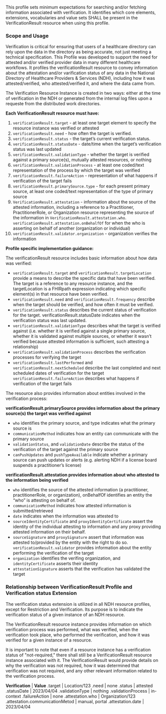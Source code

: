 This profile sets minimum expectations for searching and/or fetching information associated with verification. It identifies which core elements, extensions, vocabularies and value sets SHALL be present in the VerificationResult resource when using this profile.

### Scope and Usage
Verification is critical for ensuring that users of a healthcare directory can rely upon the data in the directory as being accurate, not just meeting a technical specification. This Profile was developed to support the need for attested and/or verified provider data in many different healthcare workflows. It profiles the verificationResult resource to convey information about the attestation and/or varification status of any data in the National Directory of Healthcare Providers & Services (NDH), including how it was attested/verified, who attested/verified it, and where the data came from.

The Verification Resource Instance is created in two ways: either at the time of verification in the NDH or generated from the internal log files upon a requeste from the distributed work directories.

**Each VerificationResult resource must have:**

1. `verificationResult.target` - at least one target element to specify the resource instance was verified or attested
2. `verificationResult.need` -  how often the target is verified.  
3. `verificationResult.status` - the target’s current verification status.
4. `verificationResult.statusDate` - date/time when the target’s verification status was last updated
5. `verificationResult.validationType` - whether the target is verified against a primary source(s), mutually attested resources, or nothing
6. `verificationResult.validationProcess` - at least one coded/text representation of the process by which the target was verified 
7. `verificationResult.failureAction` - representation of what happens if verification of the target fails
8. `verificationResult.primarySource.type` - for each present primary source, at least one coded/text representation of the type of primary source
9. `VerificationResult.attestation` - information about the source of the attested information, including a reference to a Practitioner, PractitionerRole, or Organization resource representing the source of the information in `VerificationResult.attestation.who`. `verificationResult.attestation.onBehalfOf` for when the who is asserting on behalf of another (organization or individual)
10. `verificationResult.validator.organization` - organization verifies the information 

**Profile specific implementation guidance:**  

The verificationResult resource includes basic information about how data was verified:

- `verificationResult.target` and `verificationResult.targetLocation` provide a means to describe the specific data that have been verified. The target is a reference to any resource instance, and the targetLocation is a FHIRpath expression indicating which specific element(s) in that resource have been verified.
- `verificationResult.need` and `verificationResult.frequency` describe when the target should be verified, and how often it must be verified. 
- `verificationResult.status` describes the current status of verification for the target. verificationResult.statusDate indicates when the verification status was last updated.
- `verificationResult.validationType` describes what the target is verified against (i.e. whether it is verified against a single primary source, whether it is validated against multiple sources, or whether it wasn’t verified because attested information is sufficient, such attesting a relationship)
- `verificationResult.validationProcess` describes the verification processes for verifying the target
- `verificationResult.lastPerformed` and `verificationResult.nextScheduled` describe the last completed and next scheduled dates of verification for the target
`verificationResult.failureAction` describes what happens if verification of the target fails

The resource also provides information about entities involved in the verification process:

**verificationResult.primarySource provides information about the primary source(s) the target was verified against**

- `who` identifies the primary source, and type indicates what the primary source is
- `communicationMethod` indicates how an entity can communicate with the primary source
- `validationStatus`, and `validationDate` describe the status of the verification of the target against the primary source
- `canPushUpdates` and `pushTypeAvailable` indicate whether a primary source can push updates or alerts (e.g. alerting NDH if a license board suspends a practitioner’s license)

**verificationResult.attestation provides information about who attested to the information being verified**

- `who` identifies the source of the attested information (a practitioner, practitionerRole, or organization), onBehalfOf identifies an entity the “who” is attesting on behalf of.
- `communicationMethod` indicates how attested information is submitted/retrieved
- `date` indicates when the information was attested to
- `sourceIdentityCertificate` and `proxyIdentityCertificate` assert the identity of the individual attesting to information and any proxy providing attested information on their behalf.
- `sourceSignature` and `proxySignature` assert that information was attested to/provided by the entity with the right to do so. `verificationResult.validator` provides information about the entity performing the verification of the target
- `organization` identifies the verifing organization, and `identityCertificate` asserts their identity
- `attestationSignature` asserts that the verification has validated the target

### Relationship between VerificationResult Profile and Verification status Extension
The verification status extension is utilized in all NDH resource profiles, except for Restriction and Verification. Its purpose is to indicate the verification status of a given instance of an NDH resource.

The VerificationResult resource instance provides information on which verification process was performed, what was verified, when the verification took place, who performed the verification, and how it was verified for a given instance of a resource.

It is important to note that even if a resource instance has a verification status of "not-required," there shall still be a VerificationResult resource instance associated with it. The VerificationResult would provide details on why the verification was not required, how it was determined that verification was not required, and any other relevant information related to the verification process.

<style>
    th{border: solid 2px lightgrey;}
    td{border: solid 2px lightgrey;}
</style>

**Verification** | **Value**
.target | Location/123
.need | none
.status | attested
.statusDate | 2023/04/04
.validationType | nothing
.validationProcess | in-context
.failureAction | none
.attestation.who | Organization/123
.attestation.communicationMetod | manual, portal
.attestation.date | 2023/04/04



